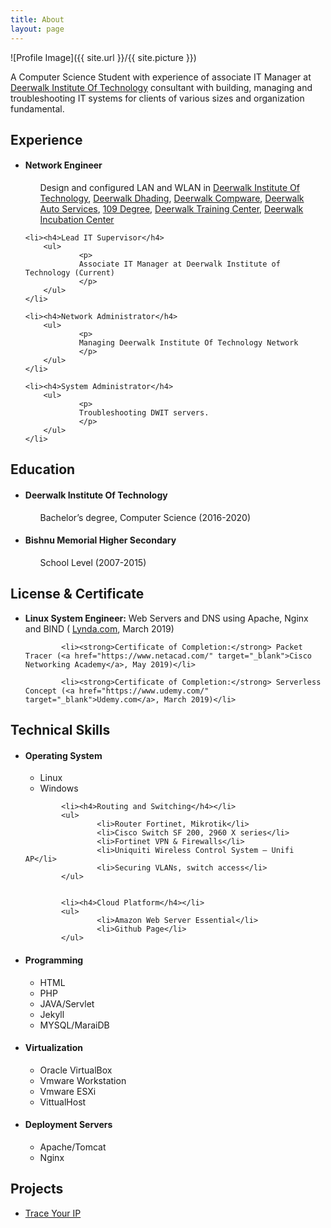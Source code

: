 ```yaml
---
title: About
layout: page
---
```

![Profile Image]({{ site.url }}/{{ site.picture }})

<p>

A Computer Science Student with experience of associate IT Manager at <a href="http://deerwalk.edu.np" target="_blank">Deerwalk Institute Of Technology</a> consultant with building, managing and troubleshooting IT systems for clients of various sizes and organization fundamental.</p>

<h2>Experience</h2>

<ul>
	<li><h4>Network Engineer</h4>
	    <ul>
	        <p>Design and configured LAN and WLAN in
					<a href="http://deerwalk.edu.np" target="_blank">Deerwalk Institute Of Technology</a>,
					<a href="http://deerwalk.edu.np" target="_blank">Deerwalk Dhading</a>,
					<a href="http://deerwalkcompware.com" target="_blank">Deerwalk Compware</a>,
					<a href="http://deerwalkautoservices.com" target="_blank">Deerwalk Auto Services</a>,
					<a href="http://109.deerwalkfoods.com" target="_blank">109 Degree</a>,
					<a href="http://training.dwit.edu.np" target="_blank">Deerwalk Training Center</a>,
					<a href="http://deerwalk.edu.np/DWIT/incubation-center.php" target="_blank">Deerwalk Incubation Center</a>
					</p>
			 </ul>
	 </li>

	<li><h4>Lead IT Supervisor</h4>
		<ul>
				<p>
				Associate IT Manager at Deerwalk Institute of Technology (Current)
				</p>
		</ul>
	</li>

	<li><h4>Network Administrator</h4>
		<ul>
				<p>
				Managing Deerwalk Institute Of Technology Network
				</p>
		</ul>
	</li>

	<li><h4>System Administrator</h4>
		<ul>
				<p>
				Troubleshooting DWIT servers.
				</p>
		</ul>
	</li>
</ul>

<h2>Education</h2>
<ul>

<li><h4>Deerwalk Institute Of Technology</h4>
	<ul>
			<p>
			Bachelor’s degree, Computer Science (2016-2020)
			</p>
	</ul>
</li>

<li><h4>Bishnu Memorial Higher Secondary</h4>
	<ul>
			<p>
				School Level (2007-2015)
			</p>
	</ul>
</li>


</ul>



<h2>License & Certificate</h2>
<ul>
			<li><strong>Linux System Engineer:</strong> Web Servers and DNS using Apache, Nginx and BIND ( <a href="https://www.lynda.com/" target="_blank">Lynda.com</a>, March 2019)</li>

			<li><strong>Certificate of Completion:</strong> Packet Tracer (<a href="https://www.netacad.com/" target="_blank">Cisco Networking Academy</a>, May 2019)</li>

			<li><strong>Certificate of Completion:</strong> Serverless Concept (<a href="https://www.udemy.com/" target="_blank">Udemy.com</a>, March 2019)</li>
</ul>

<h2>Technical Skills</h2>
<ul>
			<li><h4>Operating System</h4></li>
			<ul>
					<li>Linux</li>
					<li>Windows</li>
			</ul>


			<li><h4>Routing and Switching</h4></li>
			<ul>
					<li>Router Fortinet, Mikrotik</li>
					<li>Cisco Switch SF 200, 2960 X series</li>
					<li>Fortinet VPN & Firewalls</li>
					<li>Uniquiti Wireless Control System – Unifi AP</li>
					<li>Securing VLANs, switch access</li>
			</ul>


			<li><h4>Cloud Platform</h4></li>
			<ul>
					<li>Amazon Web Server Essential</li>
					<li>Github Page</li>
			</ul>


<li><h4>Programming</h4></li>
	<ul>
				<li>HTML</li>
				<li>PHP</li>
				<li>JAVA/Servlet</li>
				<li>Jekyll</li>
				<li>MYSQL/MaraiDB</li>
	</ul>


<li><h4>Virtualization</h4></li>
		<ul>
					<li>Oracle VirtualBox</li>
					<li>Vmware Workstation</li>
					<li>Vmware ESXi</li>
					<li>VittualHost</li>
		</ul>

<li><h4>Deployment Servers</h4></li>
		<ul>
					<li>Apache/Tomcat</li>
					<li>Nginx</li>
		</ul>

</ul>


<h2>Projects</h2>

<ul>
	<li><a href="https://github.com/alonshrestha/Trace-Your-IP" target="_blank">Trace Your IP</a></li>
</ul>
